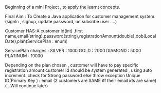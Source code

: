 Beginning of a mini Project , to apply the learnt concepts.

Final Aim : To Create a Java application for customer management system.
(signIn , signup, update password, un subsribe user ....)

Customer HAS-A 
customer id(int) ,first name,email(string),password(string),registrationAmount(double),dob(LocalDate),plan(ServicePlan : enum)

ServicePlan charges : 
SILVER : 1000 
GOLD : 2000
DIAMOND : 5000
PLATINUM : 10000

Depending on the plan chosen , customer will have to pay specific registration amount
customer id should be system generated , using auto increment.
check for Strong password else throw exception
Unique ID(Primary Key ) : email  (2 customers are SAME iff their email ids are same)
(...Will continue later)
